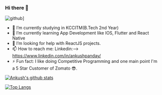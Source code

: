 ### Hi there 👋

![github](https://img.shields.io/badge/GitHub-000000?style=for-the-badge&logo=GitHub&logoColor=white)]

- 🔭 I’m currently studying in KCCITM(B.Tech 2nd Year)
- 🌱 I’m currently learning App Development like IOS, Flutter and React Native
- 🤔 I’m looking for help with ReactJS projects.
- 📫 How to reach me: Linkedin:--> https://www.linkedin.com/in/ankushpanday/
- ⚡ Fun fact: I like doing Competitive Programming and one main point I'm a 5 Star Customer of Zomato :sunglasses:.

[![Ankush's github stats](https://github-readme-stats.vercel.app/api?username=RAINBOW-Men&count_private=true&show_icons=true&theme=radical&hide_rank=false)](https://github.com/RAINBOW-Men/github-readme-stats)

[![Top Langs](https://github-readme-stats.vercel.app/api/top-langs/?username=RAINBOW-Men)](https://github.com/RAIBOW-Men/github-readme-stats)

